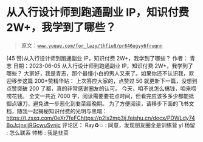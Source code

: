 # 从入行设计师到跑通副业 IP，知识付费 2W+，我学到了哪些？

> 原文：[`www.yuque.com/for_lazy/thfiu8/pr646ugyy6fruqnn`](https://www.yuque.com/for_lazy/thfiu8/pr646ugyy6fruqnn)

<ne-h2 id="740856dd" data-lake-id="740856dd"><ne-heading-ext><ne-heading-anchor></ne-heading-anchor><ne-heading-fold></ne-heading-fold></ne-heading-ext><ne-heading-content><ne-text id="ufa598582">(45 赞)从入行设计师到跑通副业 IP，知识付费 2W+，我学到了哪些？</ne-text></ne-heading-content></ne-h2> <ne-p id="uc3b90127" data-lake-id="uc3b90127"><ne-text id="ufb02a6f3">作者： 青志</ne-text></ne-p> <ne-p id="u2e3b2b30" data-lake-id="u2e3b2b30"><ne-text id="u08502401">日期：2023-06-05</ne-text></ne-p> <ne-p id="u2e0e8193" data-lake-id="u2e0e8193"><ne-text id="uc7e951f4">从入行设计师到跑通副业 IP，知识付费 2W+，我学到了哪些？</ne-text></ne-p> <ne-p id="uf288d6de" data-lake-id="uf288d6de"><ne-text id="u8d62dc02">大家好，我是青志，那个最懂小白的男人又来了。如果你还不认识我，欢迎移步这篇 200+赞精华贴：</ne-text></ne-p> <ne-p id="u6082c1c4" data-lake-id="u6082c1c4"><ne-text id="u49f0f19a">上次答应大家的，点赞过 50 就更新下一篇，没想到点赞突破 200 了都，真的非常感谢圈友的认可。</ne-text></ne-p> <ne-p id="ud79f8465" data-lake-id="ud79f8465"><ne-text id="u7c430625">今天，咱不说怎么搞钱，咱来唠唠花钱。</ne-text></ne-p> <ne-p id="u50084745" data-lake-id="u50084745"><ne-text id="u7cb4be51">全文一共近 7000 字，阅读需要要花点时间，但看完应该多多少都能抵御点镰刀，避免进一步恶化到韭菜癌晚期。</ne-text></ne-p> <ne-p id="u287f54f7" data-lake-id="u287f54f7"><ne-text id="u202b21ce">为了方便阅读，请移步下面的飞书文档，随我一起揭秘知识付费的光明与黑暗：</ne-text>[<ne-text id="u2dce9b57">https://t.zsxq.com/0eXr7feFC</ne-text>](https://t.zsxq.com/0eXr7feFC)[<ne-text id="u68baf44a">https://p2ls2mp3ij.feishu.cn/docx/PDWLdy74BoJcjnxjjRGcwuSvnjc</ne-text>](https://p2ls2mp3ij.feishu.cn/docx/PDWLdy74BoJcjnxjjRGcwuSvnjc)</ne-p> <ne-hole id="ub38a690a" data-lake-id="ub38a690a"><ne-card data-card-name="hr" data-card-type="block" id="mwv7x" data-event-boundary="card"><ne-p id="u0ddd6234" data-lake-id="u0ddd6234"><ne-text id="ue0d341e5">评论区：</ne-text></ne-p> <ne-p id="ufa652b00" data-lake-id="ufa652b00"><ne-text id="uea87f592">Ray♻️💥 : 同意，发现朋友圈全是训练营</ne-text> <ne-text id="u2a39a9ff">yl 杨留 : 怎么联系</ne-text> <ne-text id="u613f09ed">帅彬 : 我是韭菜</ne-text></ne-p></ne-card></ne-hole>